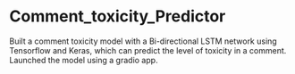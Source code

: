 # Comment_toxicity_Predictor
Built a comment toxicity model with a Bi-directional LSTM network using Tensorflow and Keras, which can predict the level of toxicity in a comment. Launched the model using a gradio app.
